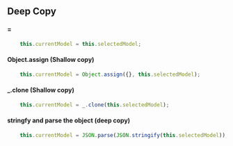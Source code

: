 ## Deep Copy

#### =
```javascript (copy reference)
    this.currentModel = this.selectedModel;
```
#### Object.assign (Shallow copy)
```javascript
    this.currentModel = Object.assign({}, this.selectedModel);
```

#### _.clone (Shallow copy)
```javascript
    this.currentModel = _.clone(this.selectedModel);
```

#### stringfy and parse the object (deep copy)
```javascript
    this.currentModel = JSON.parse(JSON.stringify(this.selectedModel));
```


